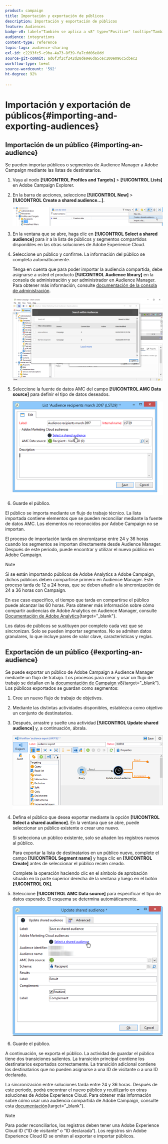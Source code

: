 ```yaml
---
product: campaign
title: Importación y exportación de públicos
description: Importación y exportación de públicos
feature: Audiences
badge-v8: label="También se aplica a v8" type="Positive" tooltip="También se aplica a Campaign v8"
audience: integrations
content-type: reference
topic-tags: audience-sharing
exl-id: c2293fc5-c9ba-4a73-8f39-fa7cdd06e8dd
source-git-commit: ad6f3f2cf242d28de9e6da5cec100e096c5cbec2
workflow-type: tm+mt
source-wordcount: '592'
ht-degree: 92%

---
```



# Importación y exportación de públicos{#importing-and-exporting-audiences}



## Importación de un público {#importing-an-audience}

Se pueden importar públicos o segmentos de Audience Manager a Adobe Campaign mediante las listas de destinatarios.

1. Vaya al nodo **[!UICONTROL Profiles and Targets]** > **[!UICONTROL Lists]** en Adobe Campaign Explorer.
1. En la barra de acciones, seleccione **[!UICONTROL New]** > **[!UICONTROL Create a shared audience...]**.

   ![](assets/aam_import_audience.png)

1. En la ventana que se abre, haga clic en **[!UICONTROL Select a shared audience]** para ir a la lista de públicos y segmentos compartidos disponibles en las otras soluciones de Adobe Experience Cloud.
1. Seleccione un público y confirme. La información del público se completa automáticamente.

   Tenga en cuenta que para poder importar la audiencia compartida, debe asignarse a usted el producto **[!UICONTROL Audience library]** en la consola de administración y ser administrador en Audience Manager. Para obtener más información, consulte [documentación de la consola de administración](https://helpx.adobe.com/es/enterprise/admin-guide.html).

   ![](assets/aam_import_audience_3.png)

1. Seleccione la fuente de datos AMC del campo **[!UICONTROL AMC Data source]** para definir el tipo de datos deseados.

   ![](assets/aam_import_audience_2.png)

1. Guarde el público.

El público se importa mediante un flujo de trabajo técnico. La lista importada contiene elementos que se pueden reconciliar mediante la fuente de datos AMC. Los elementos no reconocidos por Adobe Campaign no se importan.

El proceso de importación tarda en sincronizarse entre 24 y 36 horas cuando los segmentos se importan directamente desde Audience Manager. Después de este periodo, puede encontrar y utilizar el nuevo público en Adobe Campaign.

>[!NOTE]
>
>Si se están importando públicos de Adobe Analytics a Adobe Campaign, dichos públicos deben compartirse primero en Audience Manager. Este proceso tarda de 12 a 24 horas, que se deben añadir a la sincronización de 24 a 36 horas con Campaign.
>
>En ese caso específico, el tiempo que tarda en compartirse el público puede alcanzar las 60 horas. Para obtener más información sobre cómo compartir audiencias de Adobe Analytics en Audience Manager, consulte [Documentación de Adobe Analytics](https://experienceleague.adobe.com/docs/analytics/components/segmentation/segmentation-workflow/seg-publish.html?lang=es){target="_blank"}.

Los datos de públicos se sustituyen por completo cada vez que se sincronizan. Solo se pueden importar segmentos. No se admiten datos granulares, lo que incluye pares de valor clave, características y reglas.

## Exportación de un público {#exporting-an-audience}

Se puede exportar un público de Adobe Campaign a Audience Manager mediante un flujo de trabajo. Los procesos para crear y usar un flujo de trabajo se detallan en la [documentación de Campaign v8](https://experienceleague.adobe.com/docs/campaign/automation/workflows/introduction/build-a-workflow.html?lang=es){target="_blank"}. Los públicos exportados se guardan como segmentos:

1. Cree un nuevo flujo de trabajo de objetivos.
1. Mediante las distintas actividades disponibles, establezca como objetivo un conjunto de destinatarios.
1. Después, arrastre y suelte una actividad **[!UICONTROL Update shared audience]** y, a continuación, ábrala.

   ![](assets/aam_export_example.png)

1. Defina el público que desea exportar mediante la opción **[!UICONTROL Select a shared audience]**. En la ventana que se abre, puede seleccionar un público existente o crear uno nuevo.

   Si selecciona un público existente, solo se añaden los registros nuevos al público.

   Para exportar la lista de destinatarios en un público nuevo, complete el campo **[!UICONTROL Segment name]** y haga clic en **[!UICONTROL Create]** antes de seleccionar el público recién creado.

   Complete la operación haciendo clic en el símbolo de aprobación situado en la parte superior derecha de la ventana y luego en el botón **[!UICONTROL OK]**.

1. Seleccione **[!UICONTROL AMC Data source]** para especificar el tipo de datos esperado. El esquema se determina automáticamente.

   ![](assets/aam_export_audience_activity.png)

1. Guarde el público.

A continuación, se exporta el público. La actividad de guardar el público tiene dos transiciones salientes. La transición principal contiene los destinatarios exportados correctamente. La transición adicional contiene los destinatarios que no pueden asignarse a una ID de visitante o a una ID declarada.

La sincronización entre soluciones tarda entre 24 y 36 horas. Después de este periodo, podrá encontrar el nuevo público y reutilizarlo en otras soluciones de Adobe Experience Cloud. Para obtener más información sobre cómo usar una audiencia compartida de Adobe Campaign, consulte esta [documentación](https://experienceleague.adobe.com/es/docs/core-services/interface/services/audiences/create){target="_blank"}.

>[!NOTE]
>
>Para poder reconciliarlos, los registros deben tener una Adobe Experience Cloud ID (“ID de visitante” o “ID declarada”). Los registros sin Adobe Experience Cloud ID se omiten al exportar e importar públicos.
